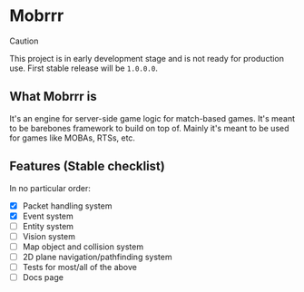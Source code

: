# Mobrrr

> [!CAUTION]
> This project is in early development stage and is not ready for production use. First stable release will be `1.0.0.0`.

## What Mobrrr is

It's an engine for server-side game logic for match-based games. It's meant to be barebones framework to build on top of.
Mainly it's meant to be used for games like MOBAs, RTSs, etc.

## Features (Stable checklist)
In no particular order:

- [x] Packet handling system
- [x] Event system
- [ ] Entity system
- [ ] Vision system
- [ ] Map object and collision system
- [ ] 2D plane navigation/pathfinding system
- [ ] Tests for most/all of the above
- [ ] Docs page
